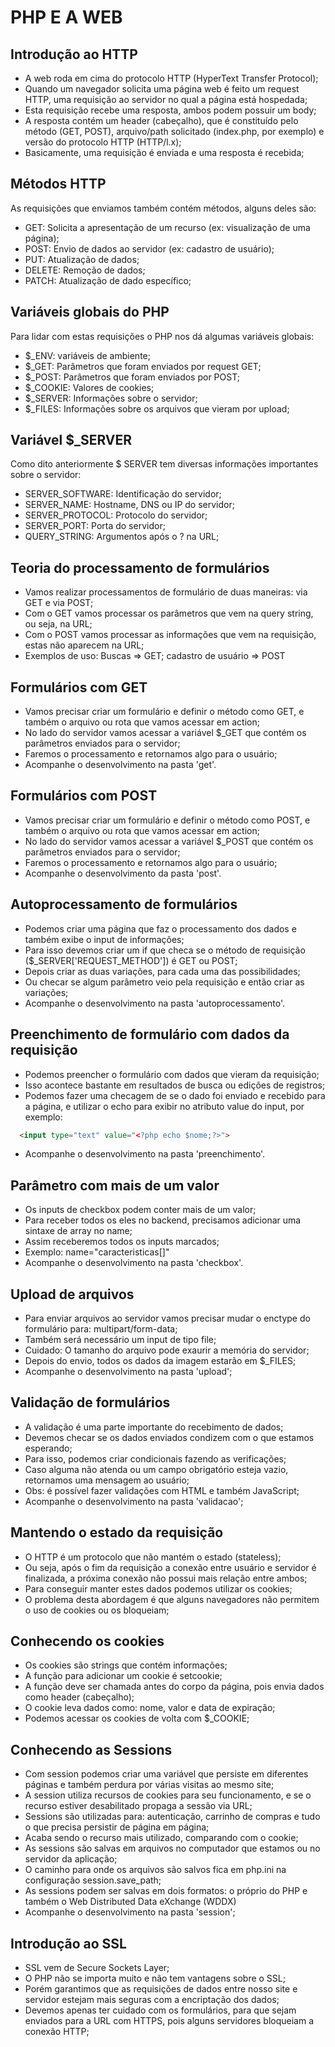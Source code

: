 # PHP E A WEB

## Introdução ao HTTP
- A web roda em cima do protocolo HTTP (HyperText Transfer Protocol);
- Quando um navegador solicita uma página web é feito um request HTTP, uma requisição ao servidor no qual a página está hospedada;
- Esta requisição recebe uma resposta, ambos podem possuir um body;
- A resposta contém um header (cabeçalho), que é constituído pelo método (GET, POST), arquivo/path solicitado (index.php, por exemplo) e versão do protocolo HTTP (HTTP/l.x);
- Basicamente, uma requisição é enviada e uma resposta é recebida;

## Métodos HTTP
As requisições que enviamos também contém métodos, alguns deles são:
- GET: Solicita a apresentação de um recurso (ex: visualização de uma página);
- POST: Envio de dados ao servidor (ex: cadastro de usuário);
- PUT: Atualização de dados;
- DELETE: Remoção de dados;
- PATCH: Atualização de dado específico;

## Variáveis globais do PHP
Para lidar com estas requisições o PHP nos dá algumas variáveis globais:
- $_ENV: variáveis de ambiente;
- $_GET: Parâmetros que foram enviados por request GET;
- $_POST: Parâmetros que foram enviados por POST;
- $_COOKIE: Valores de cookies;
- $_SERVER: Informações sobre o servidor;
- $_FILES: Informações sobre os arquivos que vieram por upload;

## Variável $_SERVER
Como dito anteriormente $ SERVER tem diversas informações importantes sobre o servidor: 
- SERVER_SOFTWARE: Identificação do servidor;
- SERVER_NAME: Hostname, DNS ou IP do servidor;
- SERVER_PROTOCOL: Protocolo do servidor;
- SERVER_PORT: Porta do servidor;
- QUERY_STRING: Argumentos após o ? na URL;

## Teoria do processamento de formulários
- Vamos realizar processamentos de formulário de duas maneiras: via GET e via POST;
- Com o GET vamos processar os parâmetros que vem na query string, ou seja, na URL;
- Com o POST vamos processar as informações que vem na requisição, estas não aparecem na URL;
- Exemplos de uso: Buscas => GET; cadastro de usuário => POST

## Formulários com GET
- Vamos precisar criar um formulário e definir o método como GET, e também o arquivo ou rota que vamos acessar em action;
- No lado do servidor vamos acessar a variável $_GET que contém os parâmetros enviados para o servidor;
- Faremos o processamento e retornamos algo para o usuário;
- Acompanhe o desenvolvimento na pasta 'get'.

## Formulários com POST
- Vamos precisar criar um formulário e definir o método como POST, e também o arquivo ou rota que vamos acessar em action;
- No lado do servidor vamos acessar a variável $_POST que contém os parâmetros enviados para o servidor;
- Faremos o processamento e retornamos algo para o usuário;
- Acompanhe o desenvolvimento da pasta 'post'.

## Autoprocessamento de formulários
- Podemos criar uma página que faz o processamento dos dados e também exibe o input de informações;
- Para isso devemos criar um if que checa se o método de requisição ($_SERVER['REQUEST_METHOD']) é GET ou POST;
- Depois criar as duas variações, para cada uma das possibilidades;
- Ou checar se algum parâmetro veio pela requisição e então criar as variações;
- Acompanhe o desenvolvimento na pasta 'autoprocessamento'.

## Preenchimento de formulário com dados da requisição
- Podemos preencher o formulário com dados que vieram da requisição;
- Isso acontece bastante em resultados de busca ou edições de registros;
- Podemos fazer uma checagem de se o dado foi enviado e recebido para a página, e utilizar o echo para exibir no atributo value do input, por exemplo:
```html
  <input type="text" value="<?php echo $nome;?>">
```
- Acompanhe o desenvolvimento na pasta 'preenchimento'.

## Parâmetro com mais de um valor
- Os inputs de checkbox podem conter mais de um valor;
- Para receber todos os eles no backend, precisamos adicionar uma sintaxe de array no name;
- Assim receberemos todos os inputs marcados;
- Exemplo: name="caracteristicas[]"
- Acompanhe o desenvolvimento na pasta 'checkbox'.

## Upload de arquivos
- Para enviar arquivos ao servidor vamos precisar mudar o enctype do formulário para: multipart/form-data;
- Também será necessário um input de tipo file;
- Cuidado: O tamanho do arquivo pode exaurir a memória do servidor;
- Depois do envio, todos os dados da imagem estarão em $_FILES;
- Acompanhe o desenvolvimento na pasta 'upload';

## Validação de formulários
- A validação é uma parte importante do recebimento de dados;
- Devemos checar se os dados enviados condizem com o que estamos esperando;
- Para isso, podemos criar condicionais fazendo as verificações;
- Caso alguma não atenda ou um campo obrigatório esteja vazio, retornamos uma mensagem ao usuário;
- Obs: é possível fazer validações com HTML e também JavaScript;
- Acompanhe o desenvolvimento na pasta 'validacao';

## Mantendo o estado da requisição
- O HTTP é um protocolo que não mantém o estado (stateless);
- Ou seja, após o fim da requisição a conexão entre usuário e servidor é finalizada, a próxima conexão não possui mais relação entre ambos;
- Para conseguir manter estes dados podemos utilizar os cookies;
- O problema desta abordagem é que alguns navegadores não permitem o uso de cookies ou os bloqueiam;

## Conhecendo os cookies
- Os cookies são strings que contém informações;
- A função para adicionar um cookie é setcookie;
- A função deve ser chamada antes do corpo da página, pois envia dados como header (cabeçalho);
- O cookie leva dados como: nome, valor e data de expiração;
- Podemos acessar os cookies de volta com $_COOKIE;

## Conhecendo as Sessions
- Com session podemos criar uma variável que persiste em diferentes páginas e também perdura por várias visitas ao mesmo site;
- A session utiliza recursos de cookies para seu funcionamento, e se o recurso estiver desabilitado propaga a sessão via URL;
- Sessions são utilizadas para: autenticação, carrinho de compras e tudo o que precisa persistir de página em página;
- Acaba sendo o recurso mais utilizado, comparando com o cookie;
- As sessions são salvas em arquivos no computador que estamos ou no servidor da aplicação;
- O caminho para onde os arquivos são salvos fica em php.ini na configuração session.save_path;
- As sessions podem ser salvas em dois formatos: o próprio do PHP e também o Web Distributed Data eXchange (WDDX)
- Acompanhe o desenvolvimento na pasta 'session';

## Introdução ao SSL
- SSL vem de Secure Sockets Layer;
- O PHP não se importa muito e não tem vantagens sobre o SSL;
- Porém garantimos que as requisições de dados entre nosso site e servidor estejam mais seguras com a encriptação dos dados;
- Devemos apenas ter cuidado com os formulários, para que sejam enviados para a URL com HTTPS, pois alguns servidores bloqueiam a conexão HTTP;



















  
